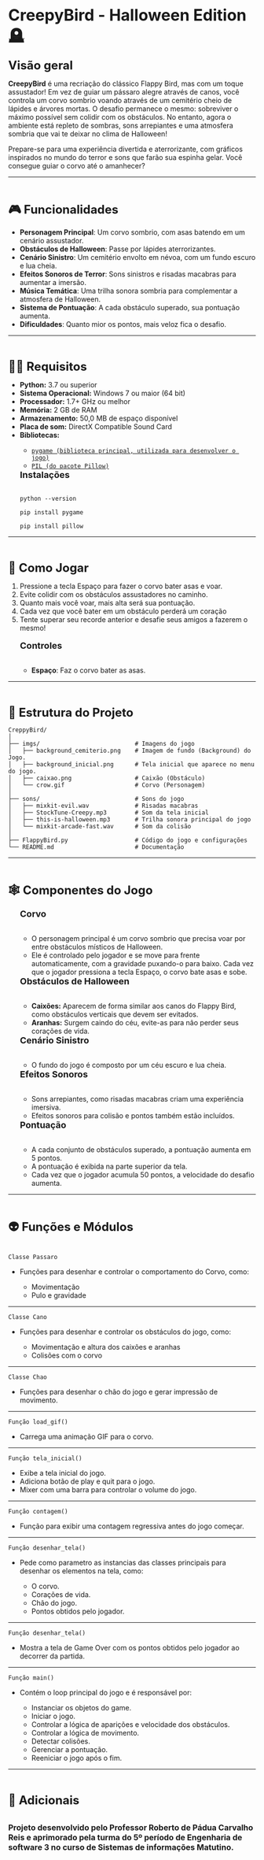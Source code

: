 <font size="6"><b>CreepyBird - Halloween Edition 🪦</b></font>

<font size="5"><b>Visão geral</b></font>

<b>CreepyBird</b> é uma recriação do clássico Flappy Bird, mas com um toque assustador! Em vez de guiar um pássaro alegre através de canos, você controla um corvo sombrio voando através de um cemitério cheio de lápides e árvores mortas. O desafio permanece o mesmo: sobreviver o máximo possível sem colidir com os obstáculos. No entanto, agora o ambiente está repleto de sombras, sons arrepiantes e uma atmosfera sombria que vai te deixar no clima de Halloween!

Prepare-se para uma experiência divertida e aterrorizante, com gráficos inspirados no mundo do terror e sons que farão sua espinha gelar. Você consegue guiar o corvo até o amanhecer?

<hr></hr>

<br></br>
<font size="5"><b>🎮 Funcionalidades</b></font>

<ul>
    <li><b>Personagem Principal</b>: Um corvo sombrio, com asas batendo em um cenário assustador.</li>
    <li><b>Obstáculos de Halloween</b>: Passe por lápides aterrorizantes.</li>
    <li><b>Cenário Sinistro</b>: Um cemitério envolto em névoa, com um fundo escuro e lua cheia.</li>
    <li><b>Efeitos Sonoros de Terror</b>: Sons sinistros e risadas macabras para aumentar a imersão.</li>
    <li><b>Música Temática</b>: Uma trilha sonora sombria para complementar a atmosfera de Halloween.</li>
    <li><b>Sistema de Pontuação</b>: A cada obstáculo superado, sua pontuação aumenta.</li>
    <li><b>Dificuldades</b>: Quanto mior os pontos, mais veloz fica o desafio.</li>
</ul>

<hr></hr>

<br></br>
<font size="5"><b>🧛‍♂️ Requisitos</b></font>

<ul>
    <li><b>Python:</b> 3.7 ou superior</li>
    <li><b>Sistema Operacional:</b> Windows 7 ou maior (64 bit)</li>
    <li><b>Processador:</b> 1.7+ GHz ou melhor</li>
    <li><b>Memória:</b> 2 GB de RAM</li>
    <li><b>Armazenamento:</b> 50,0 MB de espaço disponível</li>
    <li><b>Placa de som:</b> DirectX Compatible Sound Card</li>
    <li><b>Bibliotecas:</b></li>
    <ul>
        <li><a href="https://www.pygame.org/wiki/GettingStarted"><code>pygame (biblioteca principal, utilizada para desenvolver o jogo)</code> </a></li>
        <li><a href="https://pillow.readthedocs.io/en/latest/installation/basic-installation.html"><code>PIL (do pacote Pillow)</code> </a></li>
    </ul>
    <font size="4"><b>Instalações</b></font>
    <br></br>
    <pre><code>python --version</code></pre>
    <pre><code>pip install pygame</code></pre>
    <pre><code>pip install pillow</code></pre>
</ul>

<hr></hr>

<br></br>
<font size="5"><b>🎃 Como Jogar</b></font>


<ol>
    <li>Pressione a tecla Espaço para fazer o corvo bater asas e voar.</li>
    <li>Evite colidir com os obstáculos assustadores no caminho.</li>
    <li>Quanto mais você voar, mais alta será sua pontuação.</li>
    <li>Cada vez que você bater em um obstáculo perderá um coração</li>
    <li>Tente superar seu recorde anterior e desafie seus amigos a fazerem o mesmo!</li>
    <br>
    <font size="4"><b>Controles</b></font>
    <br></br>
    <ul>
        <li><b>Espaço</b>: Faz o corvo bater as asas.</li>
    </ul>
</ol>

<hr></hr>

<br></br>
<font size="5"><b>👻 Estrutura do Projeto</b></font>


<pre><code>CreppyBird/
│
├── imgs/                           # Imagens do jogo
│   ├── background_cemiterio.png    # Imagem de fundo (Background) do Jogo.
│   ├── background_inicial.png      # Tela inicial que aparece no menu do jogo.
│   ├── caixao.png                  # Caixão (Obstáculo)
│   └── crow.gif                    # Corvo (Personagem)
│
├── sons/                           # Sons do jogo
│   ├── mixkit-evil.wav             # Risadas macabras
│   ├── StockTune-Creepy.mp3        # Som da tela inicial
│   ├── this-is-halloween.mp3       # Trilha sonora principal do jogo
│   └── mixkit-arcade-fast.wav      # Som da colisão
│
├── FlappyBird.py                   # Código do jogo e configurações
└── README.md                       # Documentação
</code></pre>

<hr></hr>

<br></br>
<font size="5"><b>🕸️ Componentes do Jogo</b></font>


<ul>
    <font size="4"><b>Corvo</b></font>
    <br></br>
    <ul>
        <li>O personagem principal é um corvo sombrio que precisa voar por entre obstáculos místicos de Halloween.</li>
        <li>Ele é controlado pelo jogador e se move para frente automaticamente, com a gravidade puxando-o para baixo. Cada vez que o jogador pressiona a tecla Espaço, o corvo bate asas e sobe.</li>
    </ul>
    <font size="4"><b>Obstáculos de Halloween</b></font>
    <br></br>
    <ul>
        <li><b>Caixões:</b> Aparecem de forma similar aos canos do Flappy Bird, como obstáculos verticais que devem ser evitados.</li>
        <li><b>Aranhas:</b> Surgem caindo do céu, evite-as para não perder seus corações de vida.</li>
    </ul>
    <font size="4"><b>Cenário Sinistro</b></font>
    <br></br>
    <ul>
        <li>O fundo do jogo é composto por um céu escuro e lua cheia.</li>
    </ul>
    <font size="4"><b>Efeitos Sonoros</b></font>
    <br></br>
    <ul>
        <li>Sons arrepiantes, como risadas macabras criam uma experiência imersiva.</li>
        <li>Efeitos sonoros para colisão e pontos também estão incluídos.</li>
    </ul>
    <font size="4"><b>Pontuação</b></font>
    <br></br>
    <ul>
        <li>A cada conjunto de obstáculos superado, a pontuação aumenta em 5 pontos.</li>
        <li>A pontuação é exibida na parte superior da tela.</li>
        <li>Cada vez que o jogador acumula 50 pontos, a velocidade do desafio aumenta.</li>
    </ul>
</ul>

<hr></hr>

<br></br>
<font size="5"><b>👽 Funções e Módulos</b></font>
<br></br>

<code>Classe Passaro</code>
<ul>
    <li>Funções para desenhar e controlar o comportamento do Corvo, como:</li>
    <ul>
        <li>Movimentação</li>
        <li>Pulo e gravidade</li>
    </ul>
</ul>
<hr></hr>


<code>Classe Cano</code>
<ul>
    <li>Funções para desenhar e controlar os obstáculos do jogo, como:</li>
    <ul>
        <li>Movimentação e altura dos caixões e aranhas</li>
        <li>Colisões com o corvo</li>
    </ul>
</ul>
<hr></hr>


<code>Classe Chao</code>
<ul>
    <li>Funções para desenhar o chão do jogo e gerar impressão de movimento.</li>
</ul>
<hr></hr>


<code>Função load_gif()</code>
<ul>
    <li>Carrega uma animação GIF para o corvo.</li>
</ul>
<hr></hr>


<code>Função tela_inicial()</code>
<ul>
    <li>Exibe a tela inicial do jogo.</li>
    <li>Adiciona botão de play e quit para o jogo.</li>
    <li>Mixer com uma barra para controlar o volume do jogo.</li>
</ul>
<hr></hr>


<code>Função contagem()</code>
<ul>
    <li>Função para exibir uma contagem regressiva antes do jogo começar.</li>
</ul>
<hr></hr>


<code>Função desenhar_tela()</code>
<ul>
    <li>Pede como parametro as instancias das classes principais para desenhar os elementos na tela, como:</li>
    <ul>
        <li>O corvo.</li>
        <li>Corações de vida.</li>
        <li>Chão do jogo.</li>
        <li>Pontos obtidos pelo jogador.</li>
    </ul>
</ul>
<hr></hr>


<code>Função desenhar_tela()</code>
<ul>
    <li>Mostra a tela de Game Over com os pontos obtidos pelo jogador ao decorrer da partida.</li>
</ul>
<hr></hr>


<code>Função main()</code>
<ul>
    <li>Contém o loop principal do jogo e é responsável por:</li>
    <ul>
        <li>Instanciar os objetos do game.</li>
        <li>Iniciar o jogo.</li>
        <li>Controlar a lógica de aparições e velocidade dos obstáculos.</li>
        <li>Controlar a lógica de movimento.</li>
        <li>Detectar colisões.</li>
        <li>Gerenciar a pontuação.</li>
        <li>Reeniciar o jogo após o fim.</li>
    </ul>
</ul>


<hr></hr>

<br></br>
<font size="5"><b>🔮 Adicionais</b></font>
<br></br>

<font size="3"><b>Projeto desenvolvido pelo Professor Roberto de Pádua Carvalho Reis e aprimorado pela turma do 5º período de Engenharia de software 3 no curso de Sistemas de informações Matutino.</b></font>
